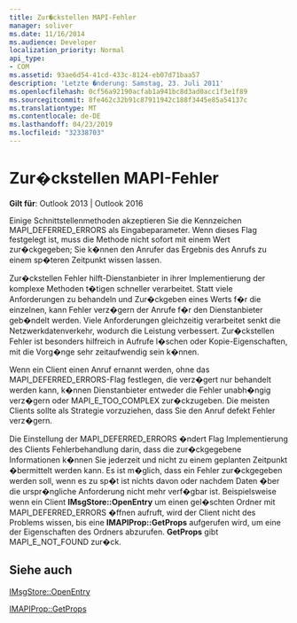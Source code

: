 ```yaml
---
title: Zur�ckstellen MAPI-Fehler
manager: soliver
ms.date: 11/16/2014
ms.audience: Developer
localization_priority: Normal
api_type:
- COM
ms.assetid: 93ae6d54-41cd-433c-8124-eb07d71baa57
description: 'Letzte �nderung: Samstag, 23. Juli 2011'
ms.openlocfilehash: 0cf56a92190acfab1a941bc8d3ad0acc1f3e1f89
ms.sourcegitcommit: 8fe462c32b91c87911942c188f3445e85a54137c
ms.translationtype: MT
ms.contentlocale: de-DE
ms.lasthandoff: 04/23/2019
ms.locfileid: "32338703"
---
```

# <a name="deferring-mapi-errors"></a>Zur�ckstellen MAPI-Fehler

  
  
**Gilt für**: Outlook 2013 | Outlook 2016 
  
Einige Schnittstellenmethoden akzeptieren Sie die Kennzeichen MAPI_DEFERRED_ERRORS als Eingabeparameter. Wenn dieses Flag festgelegt ist, muss die Methode nicht sofort mit einem Wert zur�ckgegeben; Sie k�nnen den Anrufer das Ergebnis des Anrufs zu einem sp�teren Zeitpunkt wissen lassen.
  
Zur�ckstellen Fehler hilft-Dienstanbieter in ihrer Implementierung der komplexe Methoden t�tigen schneller verarbeitet. Statt viele Anforderungen zu behandeln und Zur�ckgeben eines Werts f�r die einzelnen, kann Fehler verz�gern der Anrufe f�r den Dienstanbieter geb�ndelt werden. Viele Anforderungen gleichzeitig verarbeitet senkt die Netzwerkdatenverkehr, wodurch die Leistung verbessert. Zur�ckstellen Fehler ist besonders hilfreich in Aufrufe l�schen oder Kopie-Eigenschaften, mit die Vorg�nge sehr zeitaufwendig sein k�nnen. 
  
Wenn ein Client einen Anruf ernannt werden, ohne das MAPI_DEFERRED_ERRORS-Flag festlegen, die verz�gert nur behandelt werden kann, k�nnen Dienstanbieter entweder die Fehler unabh�ngig verz�gern oder MAPI_E_TOO_COMPLEX zur�ckzugeben. Die meisten Clients sollte als Strategie vorzuziehen, dass Sie den Anruf defekt Fehler verz�gern. 
  
Die Einstellung der MAPI_DEFERRED_ERRORS �ndert Flag Implementierung des Clients Fehlerbehandlung darin, dass die zur�ckgegebene Informationen k�nnen Sie jederzeit und nicht zu einem geplanten Zeitpunkt �bermittelt werden kann. Es ist m�glich, dass ein Fehler zur�ckgegeben werden soll, wenn es zu sp�t ist nichts davon oder nachdem Daten �ber die urspr�ngliche Anforderung nicht mehr verf�gbar ist. Beispielsweise wenn ein Client **IMsgStore::OpenEntry** um einen gel�schten Ordner mit MAPI_DEFERRED_ERRORS �ffnen aufruft, wird der Client nicht des Problems wissen, bis eine **IMAPIProp::GetProps** aufgerufen wird, um eine der Eigenschaften des Ordners abzurufen. **GetProps** gibt MAPI_E_NOT_FOUND zur�ck. 
  
## <a name="see-also"></a>Siehe auch



[IMsgStore::OpenEntry](imsgstore-openentry.md)
  
[IMAPIProp::GetProps](imapiprop-getprops.md)

